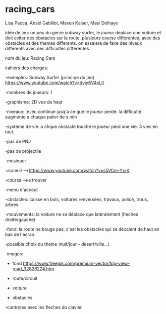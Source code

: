 # racing_cars

Lisa Pacca, Ansel Gabillot, Maxen Kaiser, Mael Delhaye

idée de jeu:
  un peu du genre subway surfer, le joueur deplace une voiture et doit eviter des obstacles sur la route. 
  plusieurs course differentes, avec des obstacles et des themes differents.
  on essaiera de faire des niveux differents avec des difficultés differentes. 
  
nom du jeu: Racing Cars 

cahiers des charges:


  -exemples: Subway Surfer (principe du jeu)  https://www.youtube.com/watch?v=dvjy6V4vLlI
 
  -nombres de joueurs: 1
  
  -graphisme: 2D vue du haut
  
  -niveaux: le jeu continue jusq'a ce que le joueur perde. la difficulté augmente a chaque palier de x min
  
  -systeme de vie: a chque obstacle touché le joueur perd une vie. 3 vies en tout. 
  
  -pas de PNJ
  
  -pas de projectile 
  
  -musique: 
  
   -acceuil -->https://www.youtube.com/watch?v=s5VCm-YxrK
       
   -course -->a trouver 
    
  -menu d'acceuil
  
  -obstacles: caisse en bois, voitures renversées, travaux, police, trous, arbres
  
  -mouvements: la voiture ne se déplace que latéralement (fleches droite/gauche)
  
  -fond:  la route ne bouge pas, c'est les obstacles qui se décalent de haut en bas de l'ecran. 
  
  -possible choix du theme (nuit/jour - desert/ville...)
  
  -images: 
  
   - fond  https://www.freepik.com/premium-vector/top-view-road_32826224.htm
    
   - route/circuit
    
   - voiture
    
   - obstacles
    
  -controles avec les fleches du clavier


